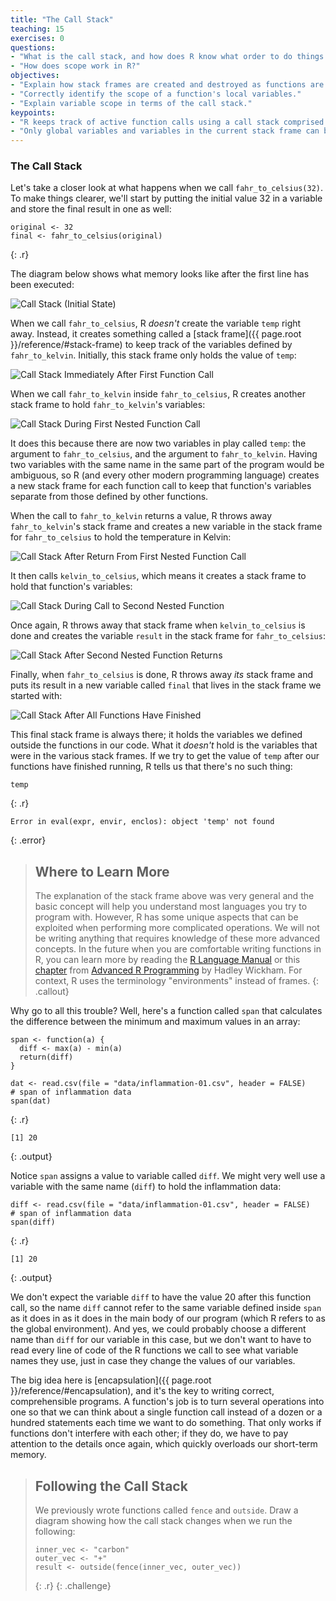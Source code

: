 ```yaml
---
title: "The Call Stack"
teaching: 15
exercises: 0
questions:
- "What is the call stack, and how does R know what order to do things in?"
- "How does scope work in R?"
objectives:
- "Explain how stack frames are created and destroyed as functions are called."
- "Correctly identify the scope of a function's local variables."
- "Explain variable scope in terms of the call stack."
keypoints:
- "R keeps track of active function calls using a call stack comprised of stack frames."
- "Only global variables and variables in the current stack frame can be accessed directly."
---
```




### The Call Stack

Let's take a closer look at what happens when we call `fahr_to_celsius(32)`.
To make things clearer,
we'll start by putting the initial value 32 in a variable and store the final result in one as well:


~~~
original <- 32
final <- fahr_to_celsius(original)
~~~
{: .r}

The diagram below shows what memory looks like after the first line has been executed:

<img src="../fig/python-call-stack-01.svg" alt="Call Stack (Initial State)" />

When we call `fahr_to_celsius`, R *doesn't* create the variable `temp` right away.
Instead, it creates something called a [stack frame]({{ page.root }}/reference/#stack-frame) to keep track of the variables defined by `fahr_to_kelvin`.
Initially, this stack frame only holds the value of `temp`:

<img src="../fig/python-call-stack-02.svg" alt="Call Stack Immediately After First Function Call" />

When we call `fahr_to_kelvin` inside `fahr_to_celsius`, R creates another stack frame to hold `fahr_to_kelvin`'s variables:

<img src="../fig/python-call-stack-03.svg" alt="Call Stack During First Nested Function Call" />

It does this because there are now two variables in play called `temp`: the argument to `fahr_to_celsius`, and the argument to `fahr_to_kelvin`.
Having two variables with the same name in the same part of the program would be ambiguous, so R (and every other modern programming language) creates a new stack frame for each function call to keep that function's variables separate from those defined by other functions.

When the call to `fahr_to_kelvin` returns a value, R throws away `fahr_to_kelvin`'s stack frame and creates a new variable in the stack frame for `fahr_to_celsius` to hold the temperature in Kelvin:

<img src="../fig/python-call-stack-04.svg" alt="Call Stack After Return From First Nested Function Call" />

It then calls `kelvin_to_celsius`, which means it creates a stack frame to hold that function's variables:

<img src="../fig/python-call-stack-05.svg" alt="Call Stack During Call to Second Nested Function" />

Once again, R throws away that stack frame when `kelvin_to_celsius` is done
and creates the variable `result` in the stack frame for `fahr_to_celsius`:

<img src="../fig/python-call-stack-06.svg" alt="Call Stack After Second Nested Function Returns" />

Finally, when `fahr_to_celsius` is done, R throws away *its* stack frame and puts its result in a new variable called `final` that lives in the stack frame we started with:

<img src="../fig/python-call-stack-07.svg" alt="Call Stack After All Functions Have Finished" />

This final stack frame is always there;
it holds the variables we defined outside the functions in our code.
What it *doesn't* hold is the variables that were in the various stack frames.
If we try to get the value of `temp` after our functions have finished running, R tells us that there's no such thing:


~~~
temp
~~~
{: .r}



~~~
Error in eval(expr, envir, enclos): object 'temp' not found
~~~
{: .error}

> ## Where to Learn More
>
> The explanation of the stack frame above was very general and the basic
> concept will help you understand most languages you try to program with.
> However, R has some unique aspects that can be exploited when performing
> more complicated operations. We will not be writing anything that requires
> knowledge of these more advanced concepts. In the future when you are
> comfortable writing functions in R, you can learn more by reading the
> [R Language Manual][man] or this [chapter][] from
> [Advanced R Programming][adv-r] by Hadley Wickham. For context, R uses the
> terminology "environments" instead of frames.
{: .callout}

[man]: http://cran.r-project.org/doc/manuals/r-release/R-lang.html#Environment-objects
[chapter]: http://adv-r.had.co.nz/Environments.html
[adv-r]: http://adv-r.had.co.nz/

Why go to all this trouble? Well, here's a function called `span` that calculates the difference between the minimum and maximum values in an array:


~~~
span <- function(a) {
  diff <- max(a) - min(a)
  return(diff)
}

dat <- read.csv(file = "data/inflammation-01.csv", header = FALSE)
# span of inflammation data
span(dat)
~~~
{: .r}



~~~
[1] 20
~~~
{: .output}

Notice `span` assigns a value to variable called `diff`. We might very well use a variable with the same name (`diff`) to hold the inflammation data:


~~~
diff <- read.csv(file = "data/inflammation-01.csv", header = FALSE)
# span of inflammation data
span(diff)
~~~
{: .r}



~~~
[1] 20
~~~
{: .output}

We don't expect the variable `diff` to have the value 20 after this function call, so the name `diff` cannot refer to the same variable defined inside `span` as it does in as it does in the main body of our program (which R refers to as the global environment).
And yes, we could probably choose a different name than `diff` for our variable in this case, but we don't want to have to read every line of code of the R functions we call to see what variable names they use, just in case they change the values of our variables.

The big idea here is [encapsulation]({{ page.root }}/reference/#encapsulation), and it's the key to writing correct, comprehensible programs.
A function's job is to turn several operations into one so that we can think about a single function call instead of a dozen or a hundred statements each time we want to do something.
That only works if functions don't interfere with each other; if they do, we have to pay attention to the details once again, which quickly overloads our short-term memory.

> ## Following the Call Stack
>
> We previously wrote functions called `fence` and `outside`.
> Draw a diagram showing how the call stack changes when we run the following:
>
> 
> ~~~
> inner_vec <- "carbon"
> outer_vec <- "+"
> result <- outside(fence(inner_vec, outer_vec))
> ~~~
> {: .r}
{: .challenge}
